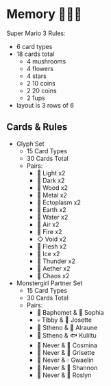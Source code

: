 # Memory 🐍🎴👭

Super Mario 3 Rules:

- 6 card types
- 18 cards total
    - 4 mushrooms
    - 4 flowers
    - 4 stars
    - 2 10 coins
    - 2 20 coins
    - 2 1ups
- layout is 3 rows of 6

## Cards & Rules

- Glyph Set
    - 15 Card Types
    - 30 Cards Total
    - Pairs:
        - 󿑖  Light      x2
        - 󿑕  Dark       x2
        - 󿑅  Wood       x2
        - 󿐅  Metal      x2
        - 󿐘  Ectoplasm  x2
        - 󿐖  Earth      x2
        - 󿔉 Water      x2
        - 󿔀 Air        x2
        - 󿒝  Fire       x2
        - ◇  Void       x2
        - 󿐷  Flesh      x2
        - 󿑇  Ice        x2
        - 󿐲  Thunder    x2
        - 󿒾 Aether     x2
        - 󿔞 Chaos      x2
- Monstergirl Partner Set
    - 15 Card Types
    - 30 Cards Total
    - Pairs:
        - 🐐 Baphomet   & 🐔 Sophia
        - 💀 Tibby      & 🦇 Josette
        - 🐍  Stheno     &  🌱 Alraune
        - 🐍  Stheno     & 🐟 Kuliltu
        - 🧹 Never      & 🌌 Cosmina
        - 🧹 Never      & 🍄  Grisette
        - 🧹 Never      & 💧  Gwaelin
        - 🧹 Never      & 🌿 Shannon
        - 🧹 Never      & 🔩  Roslyn
